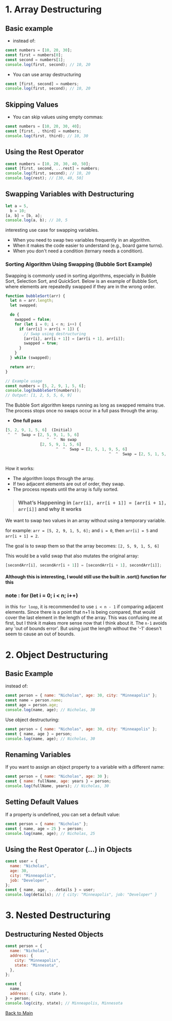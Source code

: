 # 1. Array Destructuring

## Basic example

- instead of:

```js
const numbers = [10, 20, 30];
const first = numbers[0];
const second = numbers[1];
console.log(first, second); // 10, 20
```

- You can use array destructuring

```js
const [first, second] = numbers;
console.log(first, second); // 10, 20
```

## Skipping Values

- You can skip values using empty commas:

```js
const numbers = [10, 20, 30, 40];
const [first, , third] = numbers;
console.log(first, third); // 10, 30
```

## Using the Rest Operator

```js
const numbers = [10, 20, 30, 40, 50];
const [first, second, ...rest] = numbers;
console.log(first, second); // 10, 20
console.log(rest); // [30, 40, 50]
```

## Swapping Variables with Destructuring

```js
let a = 5,
  b = 10;
[a, b] = [b, a];
console.log(a, b); // 10, 5
```

interesting use case for swapping variables.

- When you need to swap two variables frequently in an algorithm.
- When it makes the code easier to understand (e.g., board game turns).
- When you don't need a condition (ternary needs a condition).

### Sorting Algorithm Using Swapping (Bubble Sort Example)

Swapping is commonly used in sorting algorithms, especially in Bubble Sort, Selection Sort, and QuickSort. Below is an example of Bubble Sort, where elements are repeatedly swapped if they are in the wrong order.

```js
function bubbleSort(arr) {
  let n = arr.length;
  let swapped;

  do {
    swapped = false;
    for (let i = 0; i < n; i++) {
      if (arr[i] > arr[i + 1]) {
        // Swap using destructuring
        [arr[i], arr[i + 1]] = [arr[i + 1], arr[i]];
        swapped = true;
      }
    }
  } while (swapped);

  return arr;
}

// Example usage
const numbers = [5, 2, 9, 1, 5, 6];
console.log(bubbleSort(numbers));
// Output: [1, 2, 5, 5, 6, 9]
```

The Bubble Sort algorithm keeps running as long as swapped remains true. The process stops once no swaps occur in a full pass through the array.

- **One full pass**

```js
[5, 2, 9, 1, 5, 6]  (Initial)
 ^  ^  Swap → [2, 5, 9, 1, 5, 6]
                  ^  ^  No swap
               [2, 5, 9, 1, 5, 6]
                      ^  ^  Swap → [2, 5, 1, 9, 5, 6]
                                             ^  ^  Swap → [2, 5, 1, 5, 9, 6]
                                                                       ^  ^  Swap → [2, 5, 1, 5, 6, 9]
```

How it works:

- The algorithm loops through the array.
- If two adjacent elements are out of order, they swap.
- The process repeats until the array is fully sorted.

> ### What’s Happening in `[arr[i], arr[i + 1]] = [arr[i + 1], arr[i]]` and why it works

We want to swap two values in an array without using a temporary variable.

for example:
`arr = [5, 2, 9, 1, 5, 6];`
and `i = 0`, then `arr[i] = 5` and `arr[i + 1] = 2`.

The goal is to swap them so that the array becomes:
`[2, 5, 9, 1, 5, 6]`

This would be a valid swap that also mutates the original array:

```js
[secondArr[i], secondArr[i + 1]] = [secondArr[i + 1], secondArr[i]];
```

#### Although this is interesting, I would still use the built in .sort() function for this

### note : for (let i = 0; i < n; i++)

in this `for loop`, it is recommended to use `i < n - 1` if comparing adjacent elements. Since there is a point that n+1 is being compared, that would cover the last element in the length of the array. This was confusing me at first, but I think it makes more sense now that I think about it. The `n-1` avoids any 'out of bounds error'. But using just the length without the '-1' doesn't seem to cause an out of bounds.

# 2. Object Destructuring

## Basic Example

instead of:

```js
const person = { name: "Nicholas", age: 30, city: "Minneapolis" };
const name = person.name;
const age = person.age;
console.log(name, age); // Nicholas, 30
```

Use object destructuring:

```js
const person = { name: "Nicholas", age: 30, city: "Minneapolis" };
const { name, age } = person;
console.log(name, age); // Nicholas, 30
```

## Renaming Variables

If you want to assign an object property to a variable with a different name:

```js
const person = { name: "Nicholas", age: 30 };
const { name: fullName, age: years } = person;
console.log(fullName, years); // Nicholas, 30
```

## Setting Default Values

If a property is undefined, you can set a default value:

```js
const person = { name: "Nicholas" };
const { name, age = 25 } = person;
console.log(name, age); // Nicholas, 25
```

## Using the Rest Operator (...) in Objects

```js
const user = {
  name: "Nicholas",
  age: 30,
  city: "Minneapolis",
  job: "Developer",
};
const { name, age, ...details } = user;
console.log(details); // { city: "Minneapolis", job: "Developer" }
```

# 3. Nested Destructuring

## Destructuring Nested Objects

```js
const person = {
  name: "Nicholas",
  address: {
    city: "Minneapolis",
    state: "Minnesota",
  },
};

const {
  name,
  address: { city, state },
} = person;
console.log(city, state); // Minneapolis, Minnesota
```

[Back to Main](readme.md)

